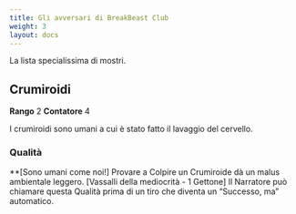 ```yaml
---
title: Gli avversari di BreakBeast Club
weight: 3
layout: docs
---
```


La lista specialissima di mostri.


## Crumiroidi

**Rango** 2 **Contatore** 4

I crumiroidi sono umani a cui è stato fatto il lavaggio del cervello.

### Qualità
**[Sono umani come noi!] Provare a Colpire un Crumiroide dà un malus ambientale leggero.
[Vassalli della mediocrità - 1 Gettone] Il Narratore può chiamare questa Qualità prima di un tiro che diventa un “Successo, ma” automatico.
